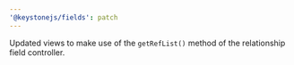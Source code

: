 ```yaml
---
'@keystonejs/fields': patch
---
```


Updated views to make use of the `getRefList()` method of the relationship field controller.
